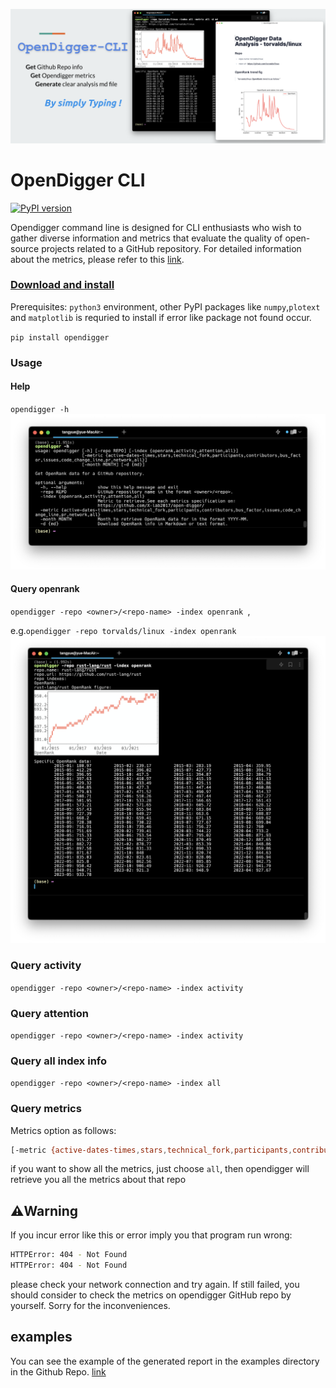 ![image-20230605153711146](./README.assets/image-20230605153711146.png)

# OpenDigger CLI

[![PyPI version](https://badge.fury.io/py/opendigger.svg)](https://badge.fury.io/py/opendigger)

Opendigger command line is designed for CLI enthusiasts who wish to gather diverse information and metrics that evaluate the quality of open-source projects related to a GitHub repository. For detailed information about the metrics, please refer to this [link](https://github.com/X-lab2017/open-digger).



###  [Download and install](https://pypi.org/project/opendigger/)

Prerequisites: `python3` environment, other PyPI packages like `numpy`,`plotext` and `matplotlib` is requried to install if error like package not found occur.

`pip install opendigger`



### Usage

#### Help

`opendigger -h`![截屏2023-06-05 15.52.43](./README.assets/opendigger-h.png)

#### Query openrank

`opendigger -repo <owner>/<repo-name> -index openrank `, 

e.g.`opendigger -repo torvalds/linux -index openrank`<img src="./README.assets/截屏2023-06-05 15.50.00.png" alt="截屏2023-06-05 15.50.00" style="zoom:50%;" />

### Query activity

`opendigger -repo <owner>/<repo-name> -index activity`

### Query attention

`opendigger -repo <owner>/<repo-name> -index activity`

### Query all index info

`opendigger -repo <owner>/<repo-name> -index all`

### Query metrics

Metrics option as follows:

```bash
[-metric {active-dates-times,stars,technical_fork,participants,contributors,bus_factor,issues,code_change_line,pr,network,all}]
```

if you want to show all the metrics, just choose `all`, then opendigger will retrieve you all the metrics about that repo



## ⚠️Warning

If you incur error like this or error imply you that program run wrong:

```bash
HTTPError: 404 - Not Found
HTTPError: 404 - Not Found
```

please check your network connection and try again. If still failed, you should consider to check the metrics on opendigger GitHub repo by yourself. Sorry for the inconveniences. 

## examples

You can see the example of the generated report in the examples directory in the Github Repo. [link](https://github.com/TOMYUE/opendigger-cli/tree/main/examples)
